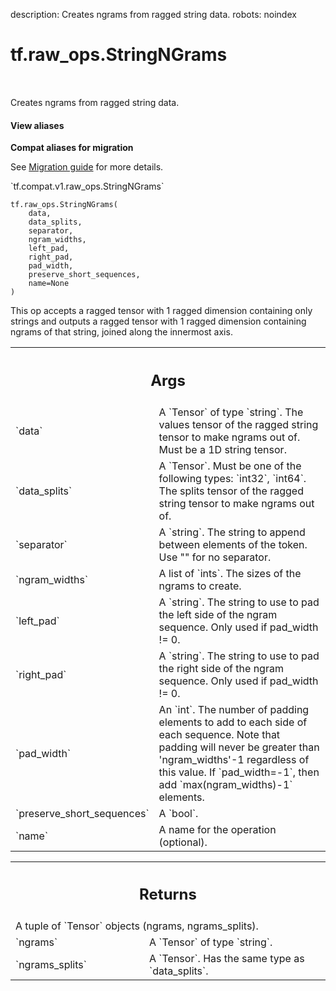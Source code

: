 description: Creates ngrams from ragged string data.
robots: noindex

# tf.raw_ops.StringNGrams

<!-- Insert buttons and diff -->

<table class="tfo-notebook-buttons tfo-api nocontent" align="left">

</table>



Creates ngrams from ragged string data.


<section class="expandable">
  <h4 class="showalways">View aliases</h4>
  <p>
<b>Compat aliases for migration</b>
<p>See
<a href="https://www.tensorflow.org/guide/migrate">Migration guide</a> for
more details.</p>
<p>`tf.compat.v1.raw_ops.StringNGrams`</p>
</p>
</section>

<pre class="devsite-click-to-copy prettyprint lang-py tfo-signature-link">
<code>tf.raw_ops.StringNGrams(
    data,
    data_splits,
    separator,
    ngram_widths,
    left_pad,
    right_pad,
    pad_width,
    preserve_short_sequences,
    name=None
)
</code></pre>



<!-- Placeholder for "Used in" -->

This op accepts a ragged tensor with 1 ragged dimension containing only
strings and outputs a ragged tensor with 1 ragged dimension containing ngrams
of that string, joined along the innermost axis.

<!-- Tabular view -->
 <table class="responsive fixed orange">
<colgroup><col width="214px"><col></colgroup>
<tr><th colspan="2"><h2 class="add-link">Args</h2></th></tr>

<tr>
<td>
`data`<a id="data"></a>
</td>
<td>
A `Tensor` of type `string`.
The values tensor of the ragged string tensor to make ngrams out of. Must be a
1D string tensor.
</td>
</tr><tr>
<td>
`data_splits`<a id="data_splits"></a>
</td>
<td>
A `Tensor`. Must be one of the following types: `int32`, `int64`.
The splits tensor of the ragged string tensor to make ngrams out of.
</td>
</tr><tr>
<td>
`separator`<a id="separator"></a>
</td>
<td>
A `string`.
The string to append between elements of the token. Use "" for no separator.
</td>
</tr><tr>
<td>
`ngram_widths`<a id="ngram_widths"></a>
</td>
<td>
A list of `ints`. The sizes of the ngrams to create.
</td>
</tr><tr>
<td>
`left_pad`<a id="left_pad"></a>
</td>
<td>
A `string`.
The string to use to pad the left side of the ngram sequence. Only used if
pad_width != 0.
</td>
</tr><tr>
<td>
`right_pad`<a id="right_pad"></a>
</td>
<td>
A `string`.
The string to use to pad the right side of the ngram sequence. Only used if
pad_width != 0.
</td>
</tr><tr>
<td>
`pad_width`<a id="pad_width"></a>
</td>
<td>
An `int`.
The number of padding elements to add to each side of each
sequence. Note that padding will never be greater than 'ngram_widths'-1
regardless of this value. If `pad_width=-1`, then add `max(ngram_widths)-1`
elements.
</td>
</tr><tr>
<td>
`preserve_short_sequences`<a id="preserve_short_sequences"></a>
</td>
<td>
A `bool`.
</td>
</tr><tr>
<td>
`name`<a id="name"></a>
</td>
<td>
A name for the operation (optional).
</td>
</tr>
</table>



<!-- Tabular view -->
 <table class="responsive fixed orange">
<colgroup><col width="214px"><col></colgroup>
<tr><th colspan="2"><h2 class="add-link">Returns</h2></th></tr>
<tr class="alt">
<td colspan="2">
A tuple of `Tensor` objects (ngrams, ngrams_splits).
</td>
</tr>
<tr>
<td>
`ngrams`<a id="ngrams"></a>
</td>
<td>
A `Tensor` of type `string`.
</td>
</tr><tr>
<td>
`ngrams_splits`<a id="ngrams_splits"></a>
</td>
<td>
A `Tensor`. Has the same type as `data_splits`.
</td>
</tr>
</table>

